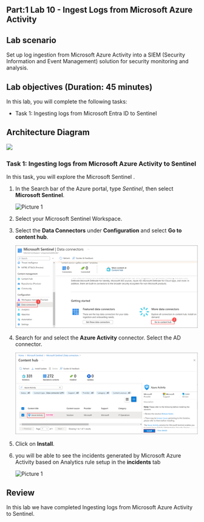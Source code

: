 ## Part:1 Lab 10 - Ingest Logs from Microsoft Azure Activity

## Lab scenario
Set up log ingestion from Microsoft Azure Activity into a SIEM (Security Information and Event Management) solution for security monitoring and analysis.

## Lab objectives (Duration: 45 minutes)
In this lab, you will complete the following tasks:
- Task 1: Ingesting logs from Microsoft Entra ID to Sentinel

## Architecture Diagram

   ![](../media/lab08.png)

### Task 1: Ingesting logs from Microsoft Azure Activity to Sentinel 

In this task, you will explore the Microsoft Sentinel .

1. In the Search bar of the Azure portal, type *Sentinel*, then select **Microsoft Sentinel**.

     ![Picture 1](../media/image_7.png)

2. Select your Microsoft Sentinel Workspace.

3. Select the **Data Connectors** under **Configuration** and select **Go to content hub**.

    ![Picture 1](../media/image_34.png)

5. Search for and select the **Azure Activity** connector. Select the AD connector.

   ![Picture 1](../media/image_32.png)

6. Click on **Install**.

7. you will be able to see the incidents generated by Microsoft Azure Activity based on Analytics rule setup in the **incidents** tab

   ![Picture 1](../media/Sentinel_course_incidents_3.png)

## Review
In this lab we have completed Ingesting logs from Microsoft Azure Activity to Sentinel.
